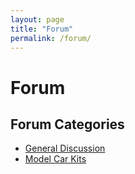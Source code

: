 ```yaml
---
layout: page
title: "Forum"
permalink: /forum/
---
```


<h1>Forum</h1>

<h2>Forum Categories</h2>
<ul>
  <li><a href="https://drfastfinds.github.io/drfastfinds-site/forum/general-discussion/">General Discussion</a></li>
  <li><a href="https://drfastfinds.github.io/drfastfinds-site/forum/model-car-kits/">Model Car Kits</a></li>
</ul>

